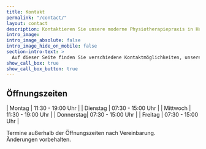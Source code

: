```yaml
---
title: Kontakt
permalink: "/contact/"
layout: contact
description: Kontaktieren Sie unsere moderne Physiotherapiepraxis in Hallstadt-Dörfleins. Wir begleiten Sie kompetent auf Ihrem Weg zu mehr Wohlbefinden und Gesundheit.
intro_image:
intro_image_absolute: false
intro_image_hide_on_mobile: false
section-intro-text: >
  Auf dieser Seite finden Sie verschiedene Kontaktmöglichkeiten, unsere Adresse und Öffnungszeiten.
show_call_box: true
show_call_box_button: true
---
```


## Öffnungszeiten

| Montag    | 11:30 - 19:00 Uhr |
| Dienstag  | 07:30 - 15:00 Uhr |
| Mittwoch  | 11:30 - 19:00 Uhr |
| Donnerstag| 07:30 - 15:00 Uhr |
| Freitag   | 07:30 - 15:00 Uhr |

Termine außerhalb der Öffnungszeiten nach Vereinbarung.
<br>
Änderungen vorbehalten.

<div id="vacation-note"></div>

